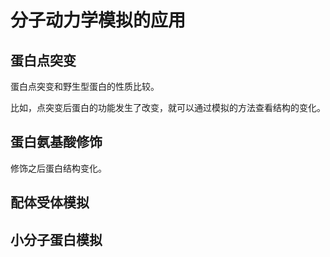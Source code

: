 # 分子动力学模拟的应用

## 蛋白点突变

蛋白点突变和野生型蛋白的性质比较。

比如，点突变后蛋白的功能发生了改变，就可以通过模拟的方法查看结构的变化。

## 蛋白氨基酸修饰

修饰之后蛋白结构变化。

## 配体受体模拟

## 小分子蛋白模拟

